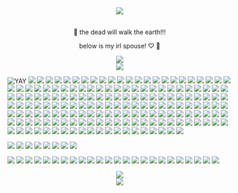 <div align="center">
  <img src="https://64.media.tumblr.com/84bbd4a813acbbdc79364f498c4a5ee5/tumblr_nvtdxbOm2a1unl8s2o8_250.gifv">
</div>
‎ 
<p align="center">🦇 the dead will walk the earth!!! </p>
<p align="center"> below is my irl spouse! ♡ 🍷 </p>

<div align="center">
  <img src="https://64.media.tumblr.com/049488fc9b6ac1ed0b940b125841a77e/80c6306dbc80ca45-ea/s250x400/f2917288b40e81535d786e61f735457bfc611423.webp">
</div>

<div align="center">
  <img src="https://64.media.tumblr.com/c70f686f0b27b83aa11e98456a8d33c5/1a7499e8ed08e8b1-4a/s1280x1920/4dbd24a66678b2dcc55719f86a591ed628384dde.pnj">
</div>

![YAY](https://64.media.tumblr.com/ab68588e32528f21df918c955dacf057/6ee1344952d88480-3a/s100x200/e79968686ce11c42bd9ef69d84745d701bc41dc4.gifv) ![](https://64.media.tumblr.com/aff4268912f646c1c768a12bbc63af67/534e74bc72593726-38/s100x200/affa163b1ec4f1d1ae46929012f5b87b60f2285c.gifv) ![](https://images-wixmp-ed30a86b8c4ca887773594c2.wixmp.com/f/c6422739-64cf-4154-aca6-b0f478801ff9/d38zlq8-0cb53977-9569-4b9e-ad66-5934d92df95c.gif?token=eyJ0eXAiOiJKV1QiLCJhbGciOiJIUzI1NiJ9.eyJzdWIiOiJ1cm46YXBwOjdlMGQxODg5ODIyNjQzNzNhNWYwZDQxNWVhMGQyNmUwIiwiaXNzIjoidXJuOmFwcDo3ZTBkMTg4OTgyMjY0MzczYTVmMGQ0MTVlYTBkMjZlMCIsIm9iaiI6W1t7InBhdGgiOiJcL2ZcL2M2NDIyNzM5LTY0Y2YtNDE1NC1hY2E2LWIwZjQ3ODgwMWZmOVwvZDM4emxxOC0wY2I1Mzk3Ny05NTY5LTRiOWUtYWQ2Ni01OTM0ZDkyZGY5NWMuZ2lmIn1dXSwiYXVkIjpbInVybjpzZXJ2aWNlOmZpbGUuZG93bmxvYWQiXX0.H8I1P--llKbXTauDVoGdvNSOJdTp6Yq0dOt898DLgrA) ![](https://images-wixmp-ed30a86b8c4ca887773594c2.wixmp.com/f/c6422739-64cf-4154-aca6-b0f478801ff9/d399khk-01742b1a-7342-4183-b52c-663552639726.gif?token=eyJ0eXAiOiJKV1QiLCJhbGciOiJIUzI1NiJ9.eyJzdWIiOiJ1cm46YXBwOjdlMGQxODg5ODIyNjQzNzNhNWYwZDQxNWVhMGQyNmUwIiwiaXNzIjoidXJuOmFwcDo3ZTBkMTg4OTgyMjY0MzczYTVmMGQ0MTVlYTBkMjZlMCIsIm9iaiI6W1t7InBhdGgiOiJcL2ZcL2M2NDIyNzM5LTY0Y2YtNDE1NC1hY2E2LWIwZjQ3ODgwMWZmOVwvZDM5OWtoay0wMTc0MmIxYS03MzQyLTQxODMtYjUyYy02NjM1NTI2Mzk3MjYuZ2lmIn1dXSwiYXVkIjpbInVybjpzZXJ2aWNlOmZpbGUuZG93bmxvYWQiXX0.NtV6XOe-88ehgOE1UPtUEIsD6BAlFPEQrtgvgmgS1mo) ![](https://images-wixmp-ed30a86b8c4ca887773594c2.wixmp.com/f/be239e8a-a89e-4b61-84ba-a1062beb9d3c/d4k95mp-31d89a05-75db-4bfd-8fb9-a478cfad6494.gif?token=eyJ0eXAiOiJKV1QiLCJhbGciOiJIUzI1NiJ9.eyJzdWIiOiJ1cm46YXBwOjdlMGQxODg5ODIyNjQzNzNhNWYwZDQxNWVhMGQyNmUwIiwiaXNzIjoidXJuOmFwcDo3ZTBkMTg4OTgyMjY0MzczYTVmMGQ0MTVlYTBkMjZlMCIsIm9iaiI6W1t7InBhdGgiOiJcL2ZcL2JlMjM5ZThhLWE4OWUtNGI2MS04NGJhLWExMDYyYmViOWQzY1wvZDRrOTVtcC0zMWQ4OWEwNS03NWRiLTRiZmQtOGZiOS1hNDc4Y2ZhZDY0OTQuZ2lmIn1dXSwiYXVkIjpbInVybjpzZXJ2aWNlOmZpbGUuZG93bmxvYWQiXX0.EMKc43OmMN-rSpe86fCtLQwTBOPX5jwGlGKAgVAO98E) ![](https://64.media.tumblr.com/fcda82aa904035b4a82c8ce06b1eae99/51513407471ed0ec-df/s250x400/075464ec5c8a9e5b9e9641684a106452e72da1bf.gifv) ![](https://64.media.tumblr.com/026c62d838ba8db0668635b05052fe0b/51513407471ed0ec-0d/s100x200/db07495e86afaa5c19032c55374c2976a1111763.gifv) ![](https://64.media.tumblr.com/8d41a28a739e252782e64a30e64bee88/51513407471ed0ec-bd/s250x400/0579f2ceff80040367814196453a213db782381c.gifv) ![](https://64.media.tumblr.com/5788aa415ada3ccdace69f5913b474e1/51513407471ed0ec-b3/s250x400/182aef1004dd0e3e57a11e790a0464f08ed09439.gifv) ![](https://64.media.tumblr.com/367b3653f1a7c40d6a29de664aae5169/86b6f36130776341-c4/s100x200/eb53a1551a96102630e1835932aceb6c02c6bad9.gifv) ![](https://64.media.tumblr.com/5ce40838c9b267c4f6e363fcef7f3882/af9f47ae56290b28-21/s250x400/ba45cdce3efad914a939728bfb3443a2b201ba43.gifv) ![](https://64.media.tumblr.com/a0e50c44cf83706474d97c902bfa5229/af9f47ae56290b28-63/s250x400/c4bfb2a8f3cc8f00d586c6d92a8b2a886018dc4c.gifv) ![](https://64.media.tumblr.com/37cd58450ad29812e243c89551cee7bf/37f1190af59cd67f-a8/s100x200/5dd7a503af5b2ab15782e1b7261b3e18181b2b51.pnj) ![](https://64.media.tumblr.com/d66e503303bae4dbf6cad274912fa7b6/537b0b09ba701db7-78/s100x200/9c444335ae0c03bd264b247e53322cd90416e6e1.gifv) ![](https://64.media.tumblr.com/cfd47fa6324743c07801b8eb186e0128/537b0b09ba701db7-6c/s100x200/55e5a70e5e8826b05a840d2cf33ce67c66075975.gifv) ![](https://64.media.tumblr.com/32fcd7d93a7a86a0c83be46b222ec030/d036e29354923fc6-64/s250x400/cbc7298e2acaf23c78b2345a433e9aa0f3adea96.gifv) ![](https://64.media.tumblr.com/8cf3be298050db119000cf6bbc0c219b/d036e29354923fc6-72/s250x400/418286cb8614256ed26cce5c788c06fbc4554fb1.gifv) ![](https://64.media.tumblr.com/4ece9de19518b9e24253696f3996cdad/472eb48a98bb8584-a6/s100x200/2557918dbc19671ad5486e44a03d7db4fe1ab7a9.gifv) ![](https://64.media.tumblr.com/289292c917dd20f644182154906113c1/472eb48a98bb8584-4d/s100x200/9717c5a539fafe1c30312b5eead5f93b78f344b3.gifv) ![](https://64.media.tumblr.com/45c7eed3e27e53131eda1c2f8bfd6e89/3052e5e9935eef72-b7/s250x400/aea4eb20ce1edc9f675199e5ebca078013d7e4a5.gifv) ![](https://64.media.tumblr.com/9511745d8e10b0c89ac5f2d4ac0b9d63/3052e5e9935eef72-7f/s250x400/f750d0ca426d90bf84bbd659efcd5157f9eed05f.gifv) ![](https://64.media.tumblr.com/5bcd3970df077955350b982c758fa21c/3052e5e9935eef72-96/s250x400/127987c770dc378543d765b8320ae15808a5abd0.gifv) ![](https://64.media.tumblr.com/09118e70e6490f5542ebd20799195174/cf2b0bb2bae51816-80/s100x200/7fa4fa84aa330dfdca4fa0288f62e6f1e7eba776.gifv) ![](https://64.media.tumblr.com/edbce998a95e3c5b18990cce66902b03/a296a230c64523ed-b9/s250x400/4f2d9590bc7dc5f70111da392f5163a80d28840f.pnj) ![](https://64.media.tumblr.com/f75d14da57ca1ac2421e660f18deed0f/755638cd6f9e9fe2-3c/s100x200/d055806dfeef94f69b1926e0ea8d80c59bd36ae6.gifv) ![](https://64.media.tumblr.com/3f1c66129aeed997624109e2ef031715/755638cd6f9e9fe2-35/s250x400/e33b3dbe4d8dde7501b534ec331575b2c7b40db5.webp) ![](https://64.media.tumblr.com/3b988efbf2381d14644fce8c9b4c787b/fc2ee96849dc364d-18/s100x200/ff0391e9656aa4611c24d001e2c27103891c9c21.gifv) ![](https://64.media.tumblr.com/32203896652739d9b4ff843c74ca19cc/a759187eb386162a-2b/s100x200/713fed37f29b8f8e8a11e6b96cbb0723dd835dc8.pnj) ![](https://64.media.tumblr.com/0fe74bc6305932a7c54d856e77867998/d9b7d358b488e571-48/s100x200/e3a30a5699c064fea7cb1b56589e06847c800d9c.pnj) ![](https://64.media.tumblr.com/72cd1d3373e21281ee837a5510b3d831/86de585c3a80f0f8-c4/s100x200/96f99a92d73a5a5f22476a531ffe07e1c2b59fb2.gifv) ![](https://64.media.tumblr.com/c7075b059a382b1dcf49379d7973aee2/c3dea05a993aecd1-0b/s100x200/b5fac96bb323a1376932691e4a914047cc644f2b.gifv) ![](https://64.media.tumblr.com/724f02f5ce65677426f553d2dff1d1ff/f96570e26efe3b06-e4/s100x200/af8c808c282b5a1f1d5f527c4f9ce766fb4d9cf1.pnj) ![](https://64.media.tumblr.com/e34ebc09201bcdc600385daa5e018448/0fe77189432ebb60-ce/s100x200/4fb39d826e071521f2e2e136eb0f8272883b6b55.gifv) ![](https://64.media.tumblr.com/7f572abe07ad7e4b1feb478b12aa9f98/9c37e27fefc7eb91-1c/s100x200/bed364c1903e56704f6e8a3ad732489a976b62f5.gifv) ![](https://64.media.tumblr.com/9d51e9710d24283290d83c095614f818/2be3d7b7e3b8925d-67/s100x200/21238fd5b8b00e8e41b7bfb3d313f36b0a212cb9.gifv) ![](https://64.media.tumblr.com/1eadf0e3bb3b804953f118858bfb137d/799b250436f9bdca-1e/s100x200/018af6b881a0641782655be93182d0ee36c3f776.pnj) ![](https://64.media.tumblr.com/05094a4ccf50c7fc19f1af4e16e15157/a2449034dda962f9-d9/s100x200/4287af81dda2e1d04328aaef3c3b4a94d8dad17c.pnj) ![](https://64.media.tumblr.com/5fa391b151fe53aa5924bcf25993c202/147e422eed2ecc0d-6c/s100x200/070bf669adeda4b44d0d92a0d53ace4945284f05.gifv) ![](https://64.media.tumblr.com/1c966495c63dbb3c9735a3bfd6a4c79c/3874eebd1eb736d4-f5/s250x400/a8ff90fc7216727de89469cc7878d50d286da77c.gifv) ![](https://64.media.tumblr.com/da2dd4094e44c354c52d03b3ba8a6ecc/430287f45c8133f7-20/s100x200/5ebb26b002c4ef67e2fc4907a081e001101a12b2.pnj) ![](https://64.media.tumblr.com/052a7138bba8169bae72a97209d50095/b74de6ba383df9b4-d7/s250x400/59d62b7c1fc47bb6586657d9b4770ddf13e35256.pnj) ![](https://64.media.tumblr.com/90923a08adf3217974c194e78b3081d5/9589fef0b2dd83d5-80/s250x400/cb7ea696a9fbefecf6c52c5d81e9a6f06018a35b.pnj) ![](https://64.media.tumblr.com/a1cf30abca8357e444cb400061836a4b/2e2f6d8d78e3755e-25/s100x200/b496a806d299aff994fdf3d2027fcbf5a7b6460c.gifv) ![](https://64.media.tumblr.com/8f81760a02fd37137442e81e51762ebe/f4ef729f756e4c4b-af/s100x200/8c6218d5d398eeee63c2cc8ea8084489adfa61c0.gifv) ![](https://64.media.tumblr.com/da9a0c1ebe513a852c84511d5835593a/fea94a31643442fb-cc/s100x200/5ec47f14761184d00c63c95fbee9315de571bc90.webp) ![](https://images-wixmp-ed30a86b8c4ca887773594c2.wixmp.com/f/d1ec0bd0-8f09-4540-8a1a-a7942219e642/dexllyv-3ed55ede-b76a-4b0e-abf0-1f93be958b36.gif?token=eyJ0eXAiOiJKV1QiLCJhbGciOiJIUzI1NiJ9.eyJzdWIiOiJ1cm46YXBwOjdlMGQxODg5ODIyNjQzNzNhNWYwZDQxNWVhMGQyNmUwIiwiaXNzIjoidXJuOmFwcDo3ZTBkMTg4OTgyMjY0MzczYTVmMGQ0MTVlYTBkMjZlMCIsIm9iaiI6W1t7InBhdGgiOiJcL2ZcL2QxZWMwYmQwLThmMDktNDU0MC04YTFhLWE3OTQyMjE5ZTY0MlwvZGV4bGx5di0zZWQ1NWVkZS1iNzZhLTRiMGUtYWJmMC0xZjkzYmU5NThiMzYuZ2lmIn1dXSwiYXVkIjpbInVybjpzZXJ2aWNlOmZpbGUuZG93bmxvYWQiXX0.Q3oQ1eHsrlQNmVpU2h0mVDh4pdQsX44NnOhV6lOzYZI) ![](https://images-wixmp-ed30a86b8c4ca887773594c2.wixmp.com/f/8df76d20-7c20-446f-a95f-cb37223813e2/d5xztx5-883edb32-cd5a-4585-8357-ffa06467cb1a.png?token=eyJ0eXAiOiJKV1QiLCJhbGciOiJIUzI1NiJ9.eyJzdWIiOiJ1cm46YXBwOjdlMGQxODg5ODIyNjQzNzNhNWYwZDQxNWVhMGQyNmUwIiwiaXNzIjoidXJuOmFwcDo3ZTBkMTg4OTgyMjY0MzczYTVmMGQ0MTVlYTBkMjZlMCIsIm9iaiI6W1t7InBhdGgiOiJcL2ZcLzhkZjc2ZDIwLTdjMjAtNDQ2Zi1hOTVmLWNiMzcyMjM4MTNlMlwvZDV4enR4NS04ODNlZGIzMi1jZDVhLTQ1ODUtODM1Ny1mZmEwNjQ2N2NiMWEucG5nIn1dXSwiYXVkIjpbInVybjpzZXJ2aWNlOmZpbGUuZG93bmxvYWQiXX0.ufKouFEuOWwJMobPfcSBtGvE-MsdSI6nPUjjqtRSeb0) ![](https://images-wixmp-ed30a86b8c4ca887773594c2.wixmp.com/f/d1ec0bd0-8f09-4540-8a1a-a7942219e642/dexj9rj-ff89a9a6-0cea-48b8-b252-a855e1167c62.gif?token=eyJ0eXAiOiJKV1QiLCJhbGciOiJIUzI1NiJ9.eyJzdWIiOiJ1cm46YXBwOjdlMGQxODg5ODIyNjQzNzNhNWYwZDQxNWVhMGQyNmUwIiwiaXNzIjoidXJuOmFwcDo3ZTBkMTg4OTgyMjY0MzczYTVmMGQ0MTVlYTBkMjZlMCIsIm9iaiI6W1t7InBhdGgiOiJcL2ZcL2QxZWMwYmQwLThmMDktNDU0MC04YTFhLWE3OTQyMjE5ZTY0MlwvZGV4ajlyai1mZjg5YTlhNi0wY2VhLTQ4YjgtYjI1Mi1hODU1ZTExNjdjNjIuZ2lmIn1dXSwiYXVkIjpbInVybjpzZXJ2aWNlOmZpbGUuZG93bmxvYWQiXX0.sNlo7wKN6ZarQuyzPCYt9RxyA8MWw0SXV-nuPiypz0s) ![](https://64.media.tumblr.com/b6e53187a5d3f71bdb10113fa58fd22a/656e3b7d318a9d6d-bf/s250x400/897d41fefa4ed5b3708e813852cfcdef89e88021.gifv) ![](https://64.media.tumblr.com/be390be6723dc83f81cb62fd2fb0a134/e58cb57367f08ae0-4b/s100x200/e0d81e32674ecb808f98035de3659e3d0922c6a5.gifv) ![](https://images-wixmp-ed30a86b8c4ca887773594c2.wixmp.com/f/d1ec0bd0-8f09-4540-8a1a-a7942219e642/dexptqd-c001f403-c546-45e5-af75-744be697bd40.gif?token=eyJ0eXAiOiJKV1QiLCJhbGciOiJIUzI1NiJ9.eyJzdWIiOiJ1cm46YXBwOjdlMGQxODg5ODIyNjQzNzNhNWYwZDQxNWVhMGQyNmUwIiwiaXNzIjoidXJuOmFwcDo3ZTBkMTg4OTgyMjY0MzczYTVmMGQ0MTVlYTBkMjZlMCIsIm9iaiI6W1t7InBhdGgiOiJcL2ZcL2QxZWMwYmQwLThmMDktNDU0MC04YTFhLWE3OTQyMjE5ZTY0MlwvZGV4cHRxZC1jMDAxZjQwMy1jNTQ2LTQ1ZTUtYWY3NS03NDRiZTY5N2JkNDAuZ2lmIn1dXSwiYXVkIjpbInVybjpzZXJ2aWNlOmZpbGUuZG93bmxvYWQiXX0.6JoNbDkeXVsGijROiKV67a873MKinHqoql_vEX7fPM8) ![](https://images-wixmp-ed30a86b8c4ca887773594c2.wixmp.com/f/d1ec0bd0-8f09-4540-8a1a-a7942219e642/dexntrf-643e8b90-c0df-4a45-91ba-e55de14bc634.gif?token=eyJ0eXAiOiJKV1QiLCJhbGciOiJIUzI1NiJ9.eyJzdWIiOiJ1cm46YXBwOjdlMGQxODg5ODIyNjQzNzNhNWYwZDQxNWVhMGQyNmUwIiwiaXNzIjoidXJuOmFwcDo3ZTBkMTg4OTgyMjY0MzczYTVmMGQ0MTVlYTBkMjZlMCIsIm9iaiI6W1t7InBhdGgiOiJcL2ZcL2QxZWMwYmQwLThmMDktNDU0MC04YTFhLWE3OTQyMjE5ZTY0MlwvZGV4bnRyZi02NDNlOGI5MC1jMGRmLTRhNDUtOTFiYS1lNTVkZTE0YmM2MzQuZ2lmIn1dXSwiYXVkIjpbInVybjpzZXJ2aWNlOmZpbGUuZG93bmxvYWQiXX0.d7HIrIcf8Q4-c-KvbY1XHOYmqjcpRzLqi82vVSClDRA) ![](https://images-wixmp-ed30a86b8c4ca887773594c2.wixmp.com/f/3a75dcd6-7f71-473a-a840-521bff221cc9/d1ued8z-616d3b42-f9de-4e72-b8e5-adbb1459887c.png?token=eyJ0eXAiOiJKV1QiLCJhbGciOiJIUzI1NiJ9.eyJzdWIiOiJ1cm46YXBwOjdlMGQxODg5ODIyNjQzNzNhNWYwZDQxNWVhMGQyNmUwIiwiaXNzIjoidXJuOmFwcDo3ZTBkMTg4OTgyMjY0MzczYTVmMGQ0MTVlYTBkMjZlMCIsIm9iaiI6W1t7InBhdGgiOiJcL2ZcLzNhNzVkY2Q2LTdmNzEtNDczYS1hODQwLTUyMWJmZjIyMWNjOVwvZDF1ZWQ4ei02MTZkM2I0Mi1mOWRlLTRlNzItYjhlNS1hZGJiMTQ1OTg4N2MucG5nIn1dXSwiYXVkIjpbInVybjpzZXJ2aWNlOmZpbGUuZG93bmxvYWQiXX0.UKLwwF_cNcAIrfiY2YsjbweT-LQY13VFwJSQrw10MMQ) ![](https://images-wixmp-ed30a86b8c4ca887773594c2.wixmp.com/f/041e8540-7e8a-4914-a239-e7dfeae14c7e/dcr4mmc-2eb2da53-cbf7-486b-803d-cd73193c3130.png?token=eyJ0eXAiOiJKV1QiLCJhbGciOiJIUzI1NiJ9.eyJzdWIiOiJ1cm46YXBwOjdlMGQxODg5ODIyNjQzNzNhNWYwZDQxNWVhMGQyNmUwIiwiaXNzIjoidXJuOmFwcDo3ZTBkMTg4OTgyMjY0MzczYTVmMGQ0MTVlYTBkMjZlMCIsIm9iaiI6W1t7InBhdGgiOiJcL2ZcLzA0MWU4NTQwLTdlOGEtNDkxNC1hMjM5LWU3ZGZlYWUxNGM3ZVwvZGNyNG1tYy0yZWIyZGE1My1jYmY3LTQ4NmItODAzZC1jZDczMTkzYzMxMzAucG5nIn1dXSwiYXVkIjpbInVybjpzZXJ2aWNlOmZpbGUuZG93bmxvYWQiXX0.utWAkTWG_QlC_KTQbDjPjBU32GG-Ghi0JkkOyAUKchU) ![](https://images-wixmp-ed30a86b8c4ca887773594c2.wixmp.com/f/87450420-ed10-41ac-ab90-059b058df5c3/dcu8bd4-c4ea5f8a-8beb-426d-b7b8-c515b69e64b5.png?token=eyJ0eXAiOiJKV1QiLCJhbGciOiJIUzI1NiJ9.eyJzdWIiOiJ1cm46YXBwOjdlMGQxODg5ODIyNjQzNzNhNWYwZDQxNWVhMGQyNmUwIiwiaXNzIjoidXJuOmFwcDo3ZTBkMTg4OTgyMjY0MzczYTVmMGQ0MTVlYTBkMjZlMCIsIm9iaiI6W1t7InBhdGgiOiJcL2ZcLzg3NDUwNDIwLWVkMTAtNDFhYy1hYjkwLTA1OWIwNThkZjVjM1wvZGN1OGJkNC1jNGVhNWY4YS04YmViLTQyNmQtYjdiOC1jNTE1YjY5ZTY0YjUucG5nIn1dXSwiYXVkIjpbInVybjpzZXJ2aWNlOmZpbGUuZG93bmxvYWQiXX0.ov388u4vkfA0QdloScTjfuU-B8VC2-wBeIKi2DVdl0g) ![](https://images-wixmp-ed30a86b8c4ca887773594c2.wixmp.com/f/5eea9059-b034-46d0-94dc-a8556f38f08c/dcsi4he-685e1c4d-54b5-4bcd-9db8-15562c40256a.png?token=eyJ0eXAiOiJKV1QiLCJhbGciOiJIUzI1NiJ9.eyJzdWIiOiJ1cm46YXBwOjdlMGQxODg5ODIyNjQzNzNhNWYwZDQxNWVhMGQyNmUwIiwiaXNzIjoidXJuOmFwcDo3ZTBkMTg4OTgyMjY0MzczYTVmMGQ0MTVlYTBkMjZlMCIsIm9iaiI6W1t7InBhdGgiOiJcL2ZcLzVlZWE5MDU5LWIwMzQtNDZkMC05NGRjLWE4NTU2ZjM4ZjA4Y1wvZGNzaTRoZS02ODVlMWM0ZC01NGI1LTRiY2QtOWRiOC0xNTU2MmM0MDI1NmEucG5nIn1dXSwiYXVkIjpbInVybjpzZXJ2aWNlOmZpbGUuZG93bmxvYWQiXX0.ut-2jZ3WePepQbYPhLS5Cq-KeWLVKtB5rtBa0wv7_YY) ![](https://images-wixmp-ed30a86b8c4ca887773594c2.wixmp.com/f/db9a8f59-eb8e-4295-aa8f-0f7c34be0e4c/d9swws5-3074e202-56e1-4c17-a9b8-0139a2e3f705.png?token=eyJ0eXAiOiJKV1QiLCJhbGciOiJIUzI1NiJ9.eyJzdWIiOiJ1cm46YXBwOjdlMGQxODg5ODIyNjQzNzNhNWYwZDQxNWVhMGQyNmUwIiwiaXNzIjoidXJuOmFwcDo3ZTBkMTg4OTgyMjY0MzczYTVmMGQ0MTVlYTBkMjZlMCIsIm9iaiI6W1t7InBhdGgiOiJcL2ZcL2RiOWE4ZjU5LWViOGUtNDI5NS1hYThmLTBmN2MzNGJlMGU0Y1wvZDlzd3dzNS0zMDc0ZTIwMi01NmUxLTRjMTctYTliOC0wMTM5YTJlM2Y3MDUucG5nIn1dXSwiYXVkIjpbInVybjpzZXJ2aWNlOmZpbGUuZG93bmxvYWQiXX0.1a5gVTUs_soU9xP6qgvOPcZiaumhi0-ee9uF8Ox9pMk) ![](https://images-wixmp-ed30a86b8c4ca887773594c2.wixmp.com/f/75941687-76cd-4395-ad33-eefaf25b333d/d9iaiuv-c1bd7d46-f23c-481c-95e2-c2dfe80ad886.gif?token=eyJ0eXAiOiJKV1QiLCJhbGciOiJIUzI1NiJ9.eyJzdWIiOiJ1cm46YXBwOjdlMGQxODg5ODIyNjQzNzNhNWYwZDQxNWVhMGQyNmUwIiwiaXNzIjoidXJuOmFwcDo3ZTBkMTg4OTgyMjY0MzczYTVmMGQ0MTVlYTBkMjZlMCIsIm9iaiI6W1t7InBhdGgiOiJcL2ZcLzc1OTQxNjg3LTc2Y2QtNDM5NS1hZDMzLWVlZmFmMjViMzMzZFwvZDlpYWl1di1jMWJkN2Q0Ni1mMjNjLTQ4MWMtOTVlMi1jMmRmZTgwYWQ4ODYuZ2lmIn1dXSwiYXVkIjpbInVybjpzZXJ2aWNlOmZpbGUuZG93bmxvYWQiXX0.GstxMDjJcm-jkLFq0cmGDefN9gzSrsvN8M1W1-eRY7w) ![](https://images-wixmp-ed30a86b8c4ca887773594c2.wixmp.com/f/fa3e48b0-31db-4f1f-93ee-52d62a93733d/d9h1zdo-1ae04e8c-9a87-4df3-80e4-158f0fdbf3d2.gif?token=eyJ0eXAiOiJKV1QiLCJhbGciOiJIUzI1NiJ9.eyJzdWIiOiJ1cm46YXBwOjdlMGQxODg5ODIyNjQzNzNhNWYwZDQxNWVhMGQyNmUwIiwiaXNzIjoidXJuOmFwcDo3ZTBkMTg4OTgyMjY0MzczYTVmMGQ0MTVlYTBkMjZlMCIsIm9iaiI6W1t7InBhdGgiOiJcL2ZcL2ZhM2U0OGIwLTMxZGItNGYxZi05M2VlLTUyZDYyYTkzNzMzZFwvZDloMXpkby0xYWUwNGU4Yy05YTg3LTRkZjMtODBlNC0xNThmMGZkYmYzZDIuZ2lmIn1dXSwiYXVkIjpbInVybjpzZXJ2aWNlOmZpbGUuZG93bmxvYWQiXX0.uC-CagmDYO1hJHFiH6qfukKglsLZfXjDYyKkLavztZY) ![](https://images-wixmp-ed30a86b8c4ca887773594c2.wixmp.com/f/25e9a41d-5360-4e21-8e4f-f5a6e8dac4a2/dbjbarm-7ccee965-eae1-46c9-982d-79dfe8b10319.png?token=eyJ0eXAiOiJKV1QiLCJhbGciOiJIUzI1NiJ9.eyJzdWIiOiJ1cm46YXBwOjdlMGQxODg5ODIyNjQzNzNhNWYwZDQxNWVhMGQyNmUwIiwiaXNzIjoidXJuOmFwcDo3ZTBkMTg4OTgyMjY0MzczYTVmMGQ0MTVlYTBkMjZlMCIsIm9iaiI6W1t7InBhdGgiOiJcL2ZcLzI1ZTlhNDFkLTUzNjAtNGUyMS04ZTRmLWY1YTZlOGRhYzRhMlwvZGJqYmFybS03Y2NlZTk2NS1lYWUxLTQ2YzktOTgyZC03OWRmZThiMTAzMTkucG5nIn1dXSwiYXVkIjpbInVybjpzZXJ2aWNlOmZpbGUuZG93bmxvYWQiXX0.tf_nKoxtHr4FbiZqQnxmqkkapNVxs4uzAINOrcb54Io) ![](https://images-wixmp-ed30a86b8c4ca887773594c2.wixmp.com/f/2a01269f-4350-49c9-8524-fdd7a9379b3f/dc9683d-a39c9e4a-e0e7-447d-92de-189e10b2c46c.gif?token=eyJ0eXAiOiJKV1QiLCJhbGciOiJIUzI1NiJ9.eyJzdWIiOiJ1cm46YXBwOjdlMGQxODg5ODIyNjQzNzNhNWYwZDQxNWVhMGQyNmUwIiwiaXNzIjoidXJuOmFwcDo3ZTBkMTg4OTgyMjY0MzczYTVmMGQ0MTVlYTBkMjZlMCIsIm9iaiI6W1t7InBhdGgiOiJcL2ZcLzJhMDEyNjlmLTQzNTAtNDljOS04NTI0LWZkZDdhOTM3OWIzZlwvZGM5NjgzZC1hMzljOWU0YS1lMGU3LTQ0N2QtOTJkZS0xODllMTBiMmM0NmMuZ2lmIn1dXSwiYXVkIjpbInVybjpzZXJ2aWNlOmZpbGUuZG93bmxvYWQiXX0.vvuCdyxH56xAoQ0IGHo1TInocH33V_tyLsNmPfpNx8E) ![](https://images-wixmp-ed30a86b8c4ca887773594c2.wixmp.com/f/f4051a87-a29b-4838-91e7-b339d1515171/d9o5t07-9f091350-56dc-4c69-b27a-166c6881ddae.gif?token=eyJ0eXAiOiJKV1QiLCJhbGciOiJIUzI1NiJ9.eyJzdWIiOiJ1cm46YXBwOjdlMGQxODg5ODIyNjQzNzNhNWYwZDQxNWVhMGQyNmUwIiwiaXNzIjoidXJuOmFwcDo3ZTBkMTg4OTgyMjY0MzczYTVmMGQ0MTVlYTBkMjZlMCIsIm9iaiI6W1t7InBhdGgiOiJcL2ZcL2Y0MDUxYTg3LWEyOWItNDgzOC05MWU3LWIzMzlkMTUxNTE3MVwvZDlvNXQwNy05ZjA5MTM1MC01NmRjLTRjNjktYjI3YS0xNjZjNjg4MWRkYWUuZ2lmIn1dXSwiYXVkIjpbInVybjpzZXJ2aWNlOmZpbGUuZG93bmxvYWQiXX0.dokFP4H584LXMOanHjoIoPvKf76nliAI2vAAQ6nLukA) ![](https://images-wixmp-ed30a86b8c4ca887773594c2.wixmp.com/f/16c85c5d-5e0c-4930-a3af-a015ce6d2dcc/dd3t4kg-5ccbb2f3-8ea9-4191-9def-3087fd7fe7dc.png?token=eyJ0eXAiOiJKV1QiLCJhbGciOiJIUzI1NiJ9.eyJzdWIiOiJ1cm46YXBwOjdlMGQxODg5ODIyNjQzNzNhNWYwZDQxNWVhMGQyNmUwIiwiaXNzIjoidXJuOmFwcDo3ZTBkMTg4OTgyMjY0MzczYTVmMGQ0MTVlYTBkMjZlMCIsIm9iaiI6W1t7InBhdGgiOiJcL2ZcLzE2Yzg1YzVkLTVlMGMtNDkzMC1hM2FmLWEwMTVjZTZkMmRjY1wvZGQzdDRrZy01Y2NiYjJmMy04ZWE5LTQxOTEtOWRlZi0zMDg3ZmQ3ZmU3ZGMucG5nIn1dXSwiYXVkIjpbInVybjpzZXJ2aWNlOmZpbGUuZG93bmxvYWQiXX0.PKjs-ZU60wneGfwjiJZJwIiTM1KEteQ9ib5w_aLuvT4) ![](https://images-wixmp-ed30a86b8c4ca887773594c2.wixmp.com/f/bdda805c-683b-4a6f-81df-ab826e751a76/da7q4fr-1e95b959-c9a2-4a5e-93fa-f3a95535301d.png?token=eyJ0eXAiOiJKV1QiLCJhbGciOiJIUzI1NiJ9.eyJzdWIiOiJ1cm46YXBwOjdlMGQxODg5ODIyNjQzNzNhNWYwZDQxNWVhMGQyNmUwIiwiaXNzIjoidXJuOmFwcDo3ZTBkMTg4OTgyMjY0MzczYTVmMGQ0MTVlYTBkMjZlMCIsIm9iaiI6W1t7InBhdGgiOiJcL2ZcL2JkZGE4MDVjLTY4M2ItNGE2Zi04MWRmLWFiODI2ZTc1MWE3NlwvZGE3cTRmci0xZTk1Yjk1OS1jOWEyLTRhNWUtOTNmYS1mM2E5NTUzNTMwMWQucG5nIn1dXSwiYXVkIjpbInVybjpzZXJ2aWNlOmZpbGUuZG93bmxvYWQiXX0.oa7N8YBzdC7YmlEoTCj-ZaCJsn_zO5vDyK4O6Yuqfhg) ![](https://images-wixmp-ed30a86b8c4ca887773594c2.wixmp.com/f/0ccfa43a-651d-441a-b261-b97780c21571/dcrqr73-4c9e9b1e-16e9-41f1-a1fe-b2642dd2ea6b.png/v1/fill/w_99,h_56,q_80,strp/jevil_deltarune__stamp__by_amunetthehidden_dcrqr73-fullview.jpg?token=eyJ0eXAiOiJKV1QiLCJhbGciOiJIUzI1NiJ9.eyJzdWIiOiJ1cm46YXBwOjdlMGQxODg5ODIyNjQzNzNhNWYwZDQxNWVhMGQyNmUwIiwiaXNzIjoidXJuOmFwcDo3ZTBkMTg4OTgyMjY0MzczYTVmMGQ0MTVlYTBkMjZlMCIsIm9iaiI6W1t7ImhlaWdodCI6Ijw9NTYiLCJwYXRoIjoiXC9mXC8wY2NmYTQzYS02NTFkLTQ0MWEtYjI2MS1iOTc3ODBjMjE1NzFcL2RjcnFyNzMtNGM5ZTliMWUtMTZlOS00MWYxLWExZmUtYjI2NDJkZDJlYTZiLnBuZyIsIndpZHRoIjoiPD05OSJ9XV0sImF1ZCI6WyJ1cm46c2VydmljZTppbWFnZS5vcGVyYXRpb25zIl19.EBs61qMM8mUChcY2u6Sr9mZnuTI3d84mI_h7OG41bO0) ![](https://64.media.tumblr.com/a82d09c1d8b40b9c7a6bbfbaee04712a/a4169318a73322db-ab/s100x200/44076ac89c771602cad604fb4b23f30162518704.pnj) ![](https://64.media.tumblr.com/4122a3036072072eb079074eb6cf053a/a4169318a73322db-e2/s100x200/850ae619c58b6884825a0a2b53f77042d207cd9e.pnj) ![](https://64.media.tumblr.com/8f9524ed2d24eda319200e6483bf7d5f/ca21a10009c10231-11/s100x200/f532d559dbfbfa5dc4f0ade65118536e1b505f19.gifv) ![](https://64.media.tumblr.com/50381de284378273cd78e0bc2041430b/ca21a10009c10231-cc/s100x200/6fd6e46832fb08c67f5a5627bf53b2d01c0f129d.gifv) ![](https://64.media.tumblr.com/61bc94afd5c9dbceb323351c0a84c043/4c79a229341bb190-2b/s100x200/d66301fed6d310b60fb8700e2a855274934950d1.gifv) ![](https://64.media.tumblr.com/415a1edefe01006c13e5422c9dc9f6e0/783a3c48715d4d08-37/s100x200/7d18f5dc64aaa7900ba52ba55f68dd39abe1a2ea.gifv) ![](https://64.media.tumblr.com/09e02f81d7c1f06bfdcca35719e6a7bf/783a3c48715d4d08-ba/s100x200/cd68c2c42ef2e57dc92c4993a9c33199abfe7258.gifv) ![](https://64.media.tumblr.com/a65d7c6bd2ff3ca2a1eabc38eedc0ac2/783a3c48715d4d08-60/s100x200/5de01f1a934a523348a417ea3977e7d6a694c9e9.gifv) ![](https://64.media.tumblr.com/ca92025740f9194f3000c8819399182c/783a3c48715d4d08-70/s100x200/d9380adff5928ad354e28b87b1ea031e97f19404.gifv) ![](https://64.media.tumblr.com/5bfef89069fecec3ee1804e8d4025816/783a3c48715d4d08-2f/s100x200/b4a1df88cea93fc2d0c2cdb9dc7486993b873509.gifv) ![](https://64.media.tumblr.com/16a4bf189d40ef31a0fcffc9313fde50/af5dea34ce419aa6-d9/s100x200/7759b55789682142a0731bc6caccd9c3eec33bd3.pnj) ![](https://64.media.tumblr.com/fd4be1732bd1061acfffe2a5d63f0fef/af5dea34ce419aa6-96/s100x200/7f764eb86d5abcbe940af5c65d1ebb71f8dc1a6f.pnj) ![](https://64.media.tumblr.com/c2950d471db78ba7904e9ad7ba70202d/af5dea34ce419aa6-02/s100x200/9536f7c82780db938ac41a579729db3170875a0c.pnj) ![](https://64.media.tumblr.com/9b04112d5892cf7e6b433d02571f762a/af5dea34ce419aa6-0b/s100x200/689b23dacc3461bff4989d1e7c0913bb6a842980.pnj) ![](https://64.media.tumblr.com/96ad89ea0d49b92977c05433405ca607/af5dea34ce419aa6-b4/s100x200/4edc693365053cb7a69827cd8e1335c114144238.pnj) ![](https://64.media.tumblr.com/abd87de86d041572d2b63b3433705140/af5dea34ce419aa6-17/s100x200/c4e25b677171670498cbbb6bbd4786ef5ba7ab03.pnj) ![](https://64.media.tumblr.com/d14610f6b124848976e339ea083685c9/af5dea34ce419aa6-91/s100x200/d222ed4f19ff2cc47628730a3e9f7be9251d598b.pnj) ![](https://64.media.tumblr.com/96c365d8468214b325fabff19cccadca/af5dea34ce419aa6-a6/s100x200/f4764a8963d6ca2a08d072bf79fc8a18579384db.pnj) ![](https://64.media.tumblr.com/5dabf2babcb2dbd74086a6d54050034d/af5dea34ce419aa6-64/s100x200/49243d97daae707d1dfa4236e74fca2bb23aedba.pnj) ![](https://64.media.tumblr.com/04726cf1ad994b920503acc6af787cea/af5dea34ce419aa6-0c/s100x200/2b9cf66eed41282498cfe4ea42a49e98c72c5a29.pnj) ![](https://64.media.tumblr.com/854aee62edf5e3e03930219d52a1184e/a296a230c64523ed-6e/s250x400/e2c06ae03430a6973ba94cbdc9163b4cd310bb22.pnj) ![](https://64.media.tumblr.com/8f5897b125bc185ef7cee849ad76424d/a296a230c64523ed-37/s250x400/de7b8ae1759a421deeda042116cccc4eb22d6106.pnj) ![](https://64.media.tumblr.com/acda4b45557dd38d0badfa523909cd8c/8e782af85249706f-63/s100x200/479d6a2edc391dc218c9319e0299e27a4b142a31.gifv) ![](https://64.media.tumblr.com/9fca80aad9223c42dd94e692d063e47e/ffb36584bc39c09e-22/s100x200/eef6b2dbd98c1e1c8bf5fb2ff6abb5cc5972baa9.gifv) ![](https://64.media.tumblr.com/c4e5f4a5cd3d7619dd7d526b33ab6455/b5828c658669fb6b-80/s100x200/1d44c0826d85c34590ae7289bccbe4ab5ed5346c.gifv) ![](https://adriansblinkiecollection.neocities.org/stamps/a23.gif) ![](https://adriansblinkiecollection.neocities.org/stamps/a10.gif) ![](https://adriansblinkiecollection.neocities.org/stamps/j11.gif) ![](https://adriansblinkiecollection.neocities.org/stamps/h3.png) ![](https://adriansblinkiecollection.neocities.org/stamps/f16.gif) ![](https://adriansblinkiecollection.neocities.org/stamps/e38.gif) ![](https://adriansblinkiecollection.neocities.org/stamps/b65.gif) ![](https://adriansblinkiecollection.neocities.org/stamps/d70.jpg) ![](https://adriansblinkiecollection.neocities.org/stamps/d22.png) ![](https://pixelsafari.neocities.org/stamps/woop.gif) ![](https://p2iimon.neocities.org/images/stamps/pinkiepiecutiemark.gif) ![](https://gligar.neocities.org/falloutnv.png) ![](https://gligar.neocities.org/nursies.png) ![](https://gligar.neocities.org/ralsei2.png) ![](https://64.media.tumblr.com/cad89837ab42aa15a4fa7248ea1d38ea/862ca621d9f19943-c1/s100x200/88de756bd80cf8667138d9eed24928af076b913c.pnj) ![](https://64.media.tumblr.com/fc46c1698278496eff75a5fc4b7c188b/ad3c40aea0887b66-ff/s250x400/a8cdb57711f62e46a1fb522b0c3510e9d8233342.gifv) ![](https://64.media.tumblr.com/66e5e4bd39a05c1a779a2967b098cb8a/ad3c40aea0887b66-54/s250x400/f515e633654575a0292409974b481c8cc2be2d05.gifv) ![](https://64.media.tumblr.com/1fa3311adf3bcc2b157ea65ad49b1a94/ad3c40aea0887b66-4a/s250x400/7f65f0df7d17b34c4d408e7cef01503d81b82d33.gifv) ![](https://64.media.tumblr.com/0dc0fb5c51d50d9954496c946c37cf25/b9516fb168435c83-4a/s250x400/61f2f49e2b122b7e1860e121a48ea6e46f043f1e.gifv) ![](https://64.media.tumblr.com/e128ce49d1aa45fbc06c9a1edc14f5f5/b06e454228192cd9-6e/s250x400/0cc5838d0286da422ed5ec53cda5d6770c5113a9.gifv) ![](https://64.media.tumblr.com/0617fb4fbc2147a42cee65ea2a2a36fe/9d42bae5dc396319-77/s100x200/34a19e6ea520854c7fbb6cccfc4356e9f273efa3.pnj) ![](https://64.media.tumblr.com/4eeb65221f403cce2ba65bb1e1d2e277/cef7b2a2735b9e96-47/s100x200/5d40c1bcea8e73b8fea8094cd95241cd697e0a17.pnj) ![](https://64.media.tumblr.com/d091b0bf6f4a6719ed271ffdf2cd3f8d/ae2cd586a1bbcaf6-a9/s100x200/7b63e73dd5fbfb0483484b11f128d2732ebbfe93.gifv) ![](https://64.media.tumblr.com/438ca352cf5934e95df845f1b2eb768b/2b4https://64.media.tumblr.com/cf77883aacd7b907179045029dfe824f/efda566acd1875e4-65/s100x200/62169bac419e7d3a5ead6805176cc5dc3977027f.gifv6eb755591bf6c-7a/s100x200/14de5d3694adf01ad8654aae94f6e4352a3329f4.pnj) ![](https://64.media.tumblr.com/cf77883aacd7b907179045029dfe824f/efda566acd1875e4-65/s100x200/62169bac419e7d3a5ead6805176cc5dc3977027f.gifv) ![](https://64.media.tumblr.com/ff604a358948034f16b6f3a02fd7235c/950345b776ee7c64-09/s100x200/1f41d01c2c44e6fd5e0f6f1306a605e2b268b7ad.gifv) ![](https://64.media.tumblr.com/e4d1f5541ca5cdeba79f82d1606aa17a/950345b776ee7c64-1c/s100x200/683449343549e2aa18547788643b8692fd2f25db.gifv) ![](https://64.media.tumblr.com/450d95dcba4ed23e95421e64946b762e/5db88d50fb9c1b35-cb/s100x200/d17c6db83e9f3b1655e853210c8c11cd7cafa3b3.gifv) ![](https://64.media.tumblr.com/0d43e76a722ac9427f2cfa87b1abc708/503eaab48f57a725-61/s100x200/6ab9939494386a1a9e1a3b36fb98d17e914d21aa.gifv) ![](https://64.media.tumblr.com/39b1a7a812eb3f09d5d4df27c170c815/4aa5d3042dd19d21-ed/s250x400/1ed1fa31458d303d99ab8835046159284f19a0f1.gifv) ![](https://64.media.tumblr.com/87d9651889a95dec8439ac6f67f3e240/bee9a42bc64877e7-f9/s100x200/3e7b745379cc8242b7e9bc692d9c9077f53df90d.pnj) ![](https://64.media.tumblr.com/69a894fd164603149e2e092e8a3950bf/a7460fd433e9c901-a3/s100x200/8ca4697a7bfff029e95721be969501db458633ca.pnj) ![](https://64.media.tumblr.com/80500ecc2e28c9a92ef7c7d06fd93e36/a7460fd433e9c901-db/s100x200/d87cd7074eccd05a94181717671c19ac5c139fc6.gifv) ![](https://64.media.tumblr.com/0c49d3b54fc149a18af080a38c100503/c57fb5de8156b349-cc/s100x200/6493798859de23d6a9d799396e97007ce395a70a.gifv) ![](https://64.media.tumblr.com/25f06083ee47dbffa48f53c59316e009/c57fb5de8156b349-ca/s250x400/813930ce477043de4173e567841ccf78984e22b7.gifv) ![](https://64.media.tumblr.com/36d483e2207b04333913c76ef49c144d/e3e464b613671e9c-d8/s100x200/c8b2332f2c24c1560c852e29283c40c9b528d4b6.gifv) ![](https://64.media.tumblr.com/523d99daadf7bdf0d28d2d0d1f7bbe25/e3e464b613671e9c-6e/s100x200/4e042ac39571ef45b53fc0ea6c1b68509a86730e.gifv) ![](https://64.media.tumblr.com/7bc0640b16894307327860cb3889f025/e3e464b613671e9c-41/s100x200/3e5d285925ed0d1ff978e4d3771a717d0a164fe5.gifv) ![](https://64.media.tumblr.com/dddced700188ea0ae37cd072889059f4/b157452432d01e31-8e/s100x200/1d00779e37c00ccc59369a29512ce471dcbaa2b3.gifv) ![](https://64.media.tumblr.com/5af5fe8d2821ce4e6acb6393517a4ba0/b157452432d01e31-f5/s100x200/ca202a97e808cfb7164f204eb638007e530c40ec.gifv) ![](https://file.garden/Z19rBJORyQGK_Ix-/stamps/scottwozstamp.webp) ![](https://64.media.tumblr.com/42bda21122b1a467e275d5f79a0f8fe8/8afe013dc9bfd98e-88/s250x400/3cc91e41c4d63efef67ab4fc267075844881bd40.pnj) ![](https://64.media.tumblr.com/9d48ee3f7469ea22de6ea74fa92ccc19/523ce152e7864c50-2d/s100x200/1e193b67c1624d60de9c4ae7f3552fc23402be32.gifv) ![](https://64.media.tumblr.com/70755b3103029a768227e793a85d398e/51513407471ed0ec-ab/s250x400/5058a5c613fb00c16b7d4e9c56d6e8bc2c2b6706.gifv) ![](https://64.media.tumblr.com/830ff74370fe512a1eb3ea778d6cd0ce/6f464daebddd8b52-4d/s250x400/dd97e8791fca657999508f8bf09fe6bcb1ef26b2.pnj) ![](https://64.media.tumblr.com/5c22c268785caa7d8689154601b221b9/59ce0ca31e85e796-fa/s100x200/12e0b7d8c932f010ff3717eccc7b334198bceb8e.pnj) ![](https://64.media.tumblr.com/30aaf3f9554f61c68d1afc78b260d085/f1570ea685e21737-fb/s250x400/70c03dfad146e4ab0913680222ad2df5c45cf744.pnj) ![](https://64.media.tumblr.com/843e08b8576ba2ed539c16dd734e918d/08af46aed2eefd7e-64/s250x400/c9d7c5cd3dc4499c7f650a74131d502b83a27299.gifv) ![](https://64.media.tumblr.com/201b377121403b72963d8a2fc185e39f/08af46aed2eefd7e-49/s250x400/bee6ea3839e25731925b0cd2f35b28225e01cba6.pnj) ![](https://64.media.tumblr.com/fccce3e1c88090e4dc1a936289bbd6c0/08af46aed2eefd7e-92/s250x400/ac9fe3d66197c68cfcbc0bc0176b4765f8857f0d.gifv) ![](https://64.media.tumblr.com/57d1ff06bc09ef9921e198f0ceb93933/08af46aed2eefd7e-d3/s250x400/096ab692942f85cd4c6d85b35bc9add29a2a5ce7.pnj) ![](https://64.media.tumblr.com/b49bc2636ecc1ce0d43c7d33fd833419/59b49348a779b61c-09/s250x400/08cc5627faaabd7426fc9440aff5f62cc9645612.pnj) ![](https://64.media.tumblr.com/da021ae2067466768c31270cde44999f/cf2b0bb2bae51816-e0/s100x200/e44cd244f366e3c49908e2fc491c54adf1692291.gifv) ![](https://64.media.tumblr.com/09118e70e6490f5542ebd20799195174/cf2b0bb2bae51816-80/s100x200/7fa4fa84aa330dfdca4fa0288f62e6f1e7eba776.gifv) ![](https://64.media.tumblr.com/acda4b45557dd38d0badfa523909cd8c/8e782af85249706f-63/s100x200/479d6a2edc391dc218c9319e0299e27a4b142a31.gifv) ![](https://64.media.tumblr.com/271a1680b5bfee211e0ec056b314a327/1ad3fa4c018ef8d4-66/s100x200/407a8680a0502ddc8f6a63b992424dad76daae61.gifv) ![](https://64.media.tumblr.com/8f5897b125bc185ef7cee849ad76424d/a296a230c64523ed-37/s250x400/de7b8ae1759a421deeda042116cccc4eb22d6106.pnj) ![](https://64.media.tumblr.com/cfe7c3e875180cd2531e649b9da9915a/eec552ecad48eec8-aa/s100x200/d774c68d2256607c7416527a523320f04f181582.gifv) ![](https://64.media.tumblr.com/fb58d8f9ef75229e18d5ee0f96528fb0/13d65f1f59b94106-d8/s100x200/06d3acdf5f86c58df2fb60db4b996a14cd0c9503.pnj) ![](https://64.media.tumblr.com/666a5528c9fb5f87bb1cf4e24b0c2f80/10da6cde394aee6e-fb/s100x200/015a095085d0ff7607fc4c497ebca7659a423c4f.gifv) ![](https://64.media.tumblr.com/314699bd1f85e6fceddb456019d12e6d/c7db7c6ac86e7eaf-58/s100x200/7e8ceda6ac97ffb05a4f1b50a92f50b82b8a3e2c.gifv) ![](https://64.media.tumblr.com/7164f129ec282dd8fad3c533033e409b/c7db7c6ac86e7eaf-91/s100x200/ba6ab2ee25b5cb70a8a548a6f699b2b397e553a5.gifv) ![](https://64.media.tumblr.com/f0333733452341a8ea42607e672c7d8e/c7db7c6ac86e7eaf-ed/s100x200/3773e4d5292b11f26c949fd8eb30cd28e01ef860.gifv) ![](https://64.media.tumblr.com/847e797c712155d381c2bf6b01679879/c7db7c6ac86e7eaf-01/s100x200/1df0aa1eeb6f23da7f505e076611e6697df6f707.gifv) ![](https://64.media.tumblr.com/c20e007873c4cd3b3c6e91ebb919b7cf/34714747e43e7d2e-dc/s100x200/838abe4e013db3b8db3bad92fab3a3ee75404ec8.pnj) ![](https://64.media.tumblr.com/d65093784d3fb42eda280be36802eaba/2291ae536abfbfb7-ff/s100x200/304bba62200b7696d7a2b1835aad9b6f084055c7.pnj) ![](https://64.media.tumblr.com/12241151c5495e68eae1bd29369b7273/bf399ef6f07095c1-86/s100x200/19f7c228681c796119e25ca2199506fc6642b7bd.pnj) ![](https://64.media.tumblr.com/624aa697bd0f71e84aaf7c2e0bbeecd9/974c82d924337458-b2/s100x200/71e9ccd1b5716e581b778523b1bd59dabebc1a85.pnj) ![](https://64.media.tumblr.com/57c7f5a12b1860b9ca2c3a66dc1a4582/cd9771d6b24ac0ee-3c/s100x200/5e200edf8782e39c444eae5fe4f6dd8ccb646344.pnj) ![](https://64.media.tumblr.com/5ebfb78ff33d069481da9bef120b202b/286ee6a7de523fc3-f7/s100x200/e17cdded79332edbb913a10bc2addea37cfed70a.pnj) ![](https://64.media.tumblr.com/a043ff87513e40b7989cbccbe9d6a548/40fbab4d2083b951-1e/s100x200/61fef5392c33985d255343e2b042c39a9a314d41.gifv) ![](https://64.media.tumblr.com/9dc9a032eb73f80810f56581f3c8fbdd/40fbab4d2083b951-00/s100x200/f86afd604edb316ac8fb4580554acedd116e91dd.gifv) ![](https://64.media.tumblr.com/977edc295839bc9dd708d1f36a9665a8/be0ab133aeece7ee-60/s100x200/b65c378a6caa6471c4d26abc5ab2be4cc3014364.gifv) ![](https://64.media.tumblr.com/90ca7741aa15b9472d0a49828ae87f6e/3fda5e44e12fd176-75/s100x200/02897c53cc2ad05341a7e537f09a9b7cc4a5bcb0.pnj) ![](https://64.media.tumblr.com/faea4116867ed4abd3f28d181fbbdb54/3fda5e44e12fd176-1f/s100x200/e6c340b92ee266611c77f2f124af390b5c0cb918.jpg) ![](https://64.media.tumblr.com/185c8358fe9344c8c93adc57e9a8251c/42e7384496622800-c0/s100x200/4bab2835bc51671335e4fd783fae09e41057cec8.webp) ![](https://64.media.tumblr.com/e38993c52c01f6137e9773ffa93522b0/42e7384496622800-ec/s100x200/1d39c673166dafe740e02982fab400ef8f8f76c2.webp) ![](https://64.media.tumblr.com/cb585e1ca6dfe7830b5baff74b276d4f/42e7384496622800-0f/s100x200/7766668f0a7bba66150bffb55f2a1593c8128149.webp) ![](https://64.media.tumblr.com/4333ab193631ffc2b45dd6f45276aec3/42e7384496622800-a4/s100x200/a5ff3cd74984637b4acc6321cf11305a2a7ea3ec.jpg)

![](https://64.media.tumblr.com/44e00409d244aa0420a3c81cd1431d6e/460b30a5b60a3542-a2/s100x200/418818f0d8701a0e0d27e2b4ed2cadfd7ce2d552.gifv) ![](https://64.media.tumblr.com/52d3cacbb19a8048d475b10d17d1bae8/460b30a5b60a3542-01/s100x200/9f59cc8a4b11199a70d0878e176c9f64eba0e2b8.gifv) ![](https://64.media.tumblr.com/d46fb2b4d9565d61e170c96b3e45e9bb/460b30a5b60a3542-9d/s100x200/06d9b243ae33678bc1db16a488623d6963cbc40e.gifv) ![](https://64.media.tumblr.com/af687403ef79aeae983c47347f9af0fa/460b30a5b60a3542-d4/s100x200/0eb9953f77d949e5179f3501035c029769c28c36.gifv) ![](https://64.media.tumblr.com/c4103cfc223ccdb95e5b99d5456580ed/460b30a5b60a3542-44/s100x200/2e4917f496ae1a43f60db4c7b12a877dc4cc4c1e.gifv) ![](https://64.media.tumblr.com/9f5b955913729b233554ebba6b19883a/460b30a5b60a3542-84/s100x200/f225befc47b140f7edb7c1ce4b3de8c04b27e9f6.gifv) ![](https://64.media.tumblr.com/c41f9b5e2a7e653c021827175b39feae/460b30a5b60a3542-14/s100x200/9feb8bde2fc9594072ee1d561c26e571e3e1cf12.pnj) ![](https://64.media.tumblr.com/9e2b180376d203362a23b6b48d2b8400/460b30a5b60a3542-d2/s100x200/c8829f5831fde1ae685f6c16ca4badd44d703293.gifv)

![](https://64.media.tumblr.com/686b93003206c1f4fc0c47516224d365/4ff098bbd02db0c7-09/s100x200/aaf1f3318881d0aa54b2ab10953508c04b087ebf.pnj) ![](https://64.media.tumblr.com/70a204f8e0499229df1d3ca80fc2568b/93ad9f164a245bbf-f6/s100x200/a97c5a8d2230a9f0174694bf5849e7178a970688.gifv) ![](https://64.media.tumblr.com/46c6ed4dacaf4505607911795849e43d/444dc62585991c3d-90/s100x200/1f885083cab07acf6a2515d815756aca8e86fc7f.gifv) ![](https://64.media.tumblr.com/8a5f7010ac55a47a4b58dd006060e4e0/afbd5b4ee49c7302-78/s100x200/f871a3602e4043a71b62377b60f5effa6d5c1b70.gifv) ![](https://64.media.tumblr.com/4f1f21fb49507ffafc81fe30b6d5ebf8/afbd5b4ee49c7302-f6/s100x200/0abc76c8f2938a86e4bd7e18fe4757e6d942025b.gifv) ![](https://64.media.tumblr.com/dbffa6af4b9b2d62bf62d20bdb39bcab/444dc62585991c3d-cd/s250x400/e585f1b2a5f9f44815cbcb6b6fefdeb57d2a7dde.jpg) ![](https://64.media.tumblr.com/aaad082b210f7a4f1295b2b56291dc87/e416b468fceedf10-8a/s100x200/6c45472e81c1c47ce544742bdd05af06f0171cf5.gifv) ![](https://64.media.tumblr.com/38d3178ddcef9226767a4f342787e729/aa19e37ffd4bead4-f2/s100x200/d91586b10f4a121a3a7b3fde902ddfef61ea58f6.gifv) ![](https://64.media.tumblr.com/e6a4833b07452746141fcea78a8625bc/c924b7c1a86fff40-03/s100x200/92a4f7b258e3643214732bac4150285ba6d40a4a.gifv) ![](https://64.media.tumblr.com/864bf8fc62856611ba90169de4581ef0/726829ed6c04bc29-79/s100x200/7c2e1db252e37a17642ba88caf7bc9a88965be6c.pnj) ![](https://64.media.tumblr.com/afec7aac9585b285942c166b51a895d3/53f61215327136e5-f2/s250x400/a1faf161e267f688e4b6817bea82eed7aaffc308.pnj) ![](https://64.media.tumblr.com/6364e59dcb83c0ba79b99213c8eb3836/c924b7c1a86fff40-87/s100x200/c3ca00d2242b90964958f5ced860e0421619906b.jpg) ![](https://64.media.tumblr.com/2e88b636f3561cd8684ec6d94139eab1/593fcf905b8c6c14-aa/s100x200/49f677ea7b24552d56b4782e6ade66f6f047661c.gifv) ![](https://64.media.tumblr.com/4f84014669e82f45a0cb1064c2006e40/4638d152ba67b5d9-d6/s100x200/da78a3367c92a7a0a1032869049d5073d2435c3e.gifv) ![](https://64.media.tumblr.com/b405db25f49238001aa86c582397dd3a/809ab42def1568f9-12/s100x200/453f41842df8d5aeefeb85feec18e88cb09e45a2.pnj) ![](https://64.media.tumblr.com/42fcba9f994f67ff60baab9c765475e0/91d18cd2f7b26aa2-bc/s100x200/2f5d12edaf0b8a8bf1c13a83668487f4f74c068f.gifv) ![](https://64.media.tumblr.com/650d11b4a801e13b1dc789f3d166a1fe/85afe359bd812add-8d/s100x200/ccdb99155c5a2e5c1d7e8ec7b0d99d30929453e6.gifv) ![](https://64.media.tumblr.com/c536300c0ad86e24103773629017cd05/85afe359bd812add-0a/s100x200/ddd19e4c1e01d4c2e56e89c0c27262ffe161449e.gifv) ![](https://64.media.tumblr.com/3c357137f34749ccc91e78980df63cb7/6831d192278d639a-5d/s250x400/1d73c885bb01287b14b1dd33c2c0c1561aa33372.gifv) ![](https://64.media.tumblr.com/a1a0da4a47fc4f80819c5f90ff65f61b/6831d192278d639a-ec/s250x400/74da597658e8413a87bb74c2bd553d677f3d85e9.gifv) ![](https://64.media.tumblr.com/157766f33fbd34bfd40af1d3dce4421b/6831d192278d639a-08/s250x400/2629fa8f200da12d98d78b5403e0a2fb5c55eaaa.gifv) ![](https://64.media.tumblr.com/ab68588e32528f21df918c955dacf057/6ee1344952d88480-3a/s100x200/e79968686ce11c42bd9ef69d84745d701bc41dc4.gifv) ![](https://64.media.tumblr.com/980fbcf36b4cf5350a227e3e6d360c56/85afe359bd812add-69/s100x200/7cbc6f9a62bbf916c9b2a2c76f384a641bc7b27f.gifv) ![](https://64.media.tumblr.com/ad00b442b9d04fa95bfb303287daba8b/85afe359bd812add-d7/s100x200/6f7c4b821016962c68aa24155039e1ba8c8121c5.gifv)

<div align="center">
  <img src="https://64.media.tumblr.com/c70f686f0b27b83aa11e98456a8d33c5/1a7499e8ed08e8b1-4a/s1280x1920/4dbd24a66678b2dcc55719f86a591ed628384dde.pnj">
</div>

<div align="center">
  <img src="https://64.media.tumblr.com/56df7313f5ec2075d4ff4ce544e9e8eb/80c6306dbc80ca45-08/s400x600/e6a40fcc37c7e94542d70bb7fdbc6005c7e5b41e.gifv">
</div>
